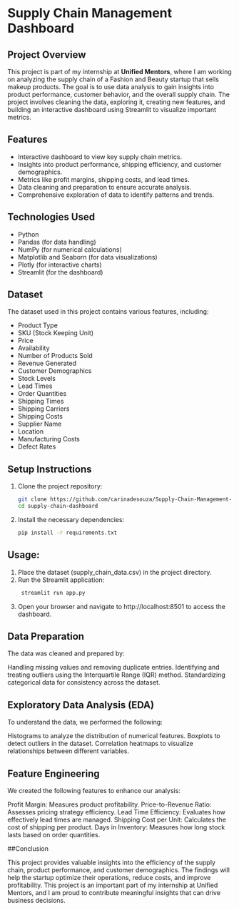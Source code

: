 # Supply Chain Management Dashboard

## Project Overview
This project is part of my internship at **Unified Mentors**, where I am working on analyzing the supply chain of a Fashion and Beauty startup that sells makeup products. The goal is to use data analysis to gain insights into product performance, customer behavior, and the overall supply chain. The project involves cleaning the data, exploring it, creating new features, and building an interactive dashboard using Streamlit to visualize important metrics.

## Features
- Interactive dashboard to view key supply chain metrics.
- Insights into product performance, shipping efficiency, and customer demographics.
- Metrics like profit margins, shipping costs, and lead times.
- Data cleaning and preparation to ensure accurate analysis.
- Comprehensive exploration of data to identify patterns and trends.

## Technologies Used
- Python
- Pandas (for data handling)
- NumPy (for numerical calculations)
- Matplotlib and Seaborn (for data visualizations)
- Plotly (for interactive charts)
- Streamlit (for the dashboard)

## Dataset
The dataset used in this project contains various features, including:
- Product Type
- SKU (Stock Keeping Unit)
- Price
- Availability
- Number of Products Sold
- Revenue Generated
- Customer Demographics
- Stock Levels
- Lead Times
- Order Quantities
- Shipping Times
- Shipping Carriers
- Shipping Costs
- Supplier Name
- Location
- Manufacturing Costs
- Defect Rates

## Setup Instructions
1. Clone the project repository:
   ```bash
   git clone https://github.com/carinadesouza/Supply-Chain-Management-Dashboard-Analysis-Project.git
   cd supply-chain-dashboard
   ```
2. Install the necessary dependencies:
   ```bash
   pip install -r requirements.txt
   ```
## Usage:
1. Place the dataset (supply_chain_data.csv) in the project directory.
2. Run the Streamlit application:
   ```bash
    streamlit run app.py
   ```
3. Open your browser and navigate to http://localhost:8501 to access the dashboard.

## Data Preparation

The data was cleaned and prepared by:

Handling missing values and removing duplicate entries.
Identifying and treating outliers using the Interquartile Range (IQR) method.
Standardizing categorical data for consistency across the dataset.

## Exploratory Data Analysis (EDA)

To understand the data, we performed the following:

Histograms to analyze the distribution of numerical features.
Boxplots to detect outliers in the dataset.
Correlation heatmaps to visualize relationships between different variables.

## Feature Engineering

We created the following features to enhance our analysis:

Profit Margin: Measures product profitability.
Price-to-Revenue Ratio: Assesses pricing strategy efficiency.
Lead Time Efficiency: Evaluates how effectively lead times are managed.
Shipping Cost per Unit: Calculates the cost of shipping per product.
Days in Inventory: Measures how long stock lasts based on order quantities.

##Conclusion

This project provides valuable insights into the efficiency of the supply chain, product performance, and customer demographics. The findings will help the startup optimize their operations, reduce costs, and improve profitability. This project is an important part of my internship at Unified Mentors, and I am proud to contribute meaningful insights that can drive business decisions.






